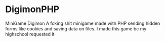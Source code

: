 # DigimonPHP
MiniGame Digimon 
A fcking shit minigame made with PHP sending hidden forms like cookies and saving data on files.
I made this game bc my highschool requested it
